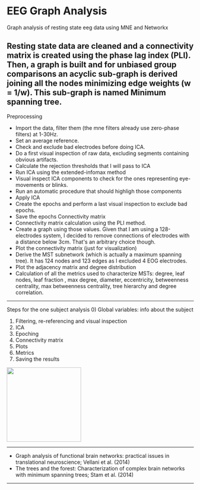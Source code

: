 # EEG Graph Analysis
Graph analysis of resting state eeg data using MNE and Networkx

Resting state data are cleaned and a connectivity matrix is created using the phase lag index (PLI).
Then, a graph is built and for unbiased group comparisons an acyclic sub-graph is derived joining all the nodes minimizing edge weights (w = 1/w). This sub-graph is named Minimum spanning tree.
--------------------------------------------------
Preprocessing
- Import the data, filter them (the mne filters already use zero-phase filters) at 1-30Hz.
- Set an average reference.
- Check and exclude bad electrodes before doing ICA.
- Do a first visual inspection of raw data, excluding segments containing obvious artifacts.
- Calculate the rejection thresholds that I will pass to ICA
- Run ICA using the extended-infomax method
- Visual inspect ICA components to check for the ones representing eye-movements or blinks.
- Run an automatic procedure that should highligh those components
- Apply ICA
- Create the epochs and perform a last visual inspection to exclude bad epochs.
- Save the epochs 
Connectivity matrix
- Connectivity matrix calculation using the PLI method.
- Create a graph using those values. Given that I am using a 128-electrodes system, I decided to remove connections of electrodes with a distance below 3cm. That's an arbitrary choice though.
- Plot the connectivity matrix (just for visualization)
- Derive the MST subnetwork (which is actually a maximum spanning tree). It has 124 nodes and 123 edges as I excluded 4 EOG electrodes.
- Plot the adjacency matrix and degree distribution
- Calculation of all the metrics used to characterize MSTs: degree, leaf nodes, leaf fraction , max degree, diameter, eccentricity, betweenness centrality, max betweenness centrality, tree hierarchy and degree correlation.


----------------------------------------------
Steps for the one subject analysis
0) Global variables: info about the subject
1) Filtering, re-referencing and visual inspection
2) ICA
3) Epoching
4) Connectivity matrix
5) Plots
6) Metrics
7) Saving the results

<img src="https://raw.githubusercontent.com/Davi93/EegGraphAnalysis/master/images/sbj_1.png" height="200" width="200">

-----
- Graph analysis of functional brain networks: practical issues in translational neuroscience; Vellani et al. (2014)
- The trees and the forest: Characterization of complex brain networks with minimum spanning trees; Stam et al. (2014)
-----
